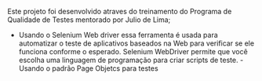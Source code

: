 Este projeto foi desenvolvido atraves do treinamento do Programa de Qualidade de Testes mentorado por Julio de Lima;

- Usando o Selenium Web driver essa ferramenta é usada para automatizar o teste de aplicativos baseados na Web para verificar se ele funciona conforme o esperado. Selenium WebDriver
 permite que você escolha uma linguagem de programação para criar scripts de teste.
-Usando o padrão Page Objetcs para testes 

